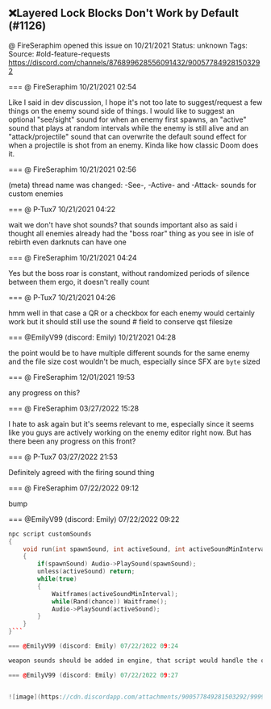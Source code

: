 ## ❌Layered Lock Blocks Don't Work by Default (#1126)
@ FireSeraphim opened this issue on 10/21/2021
Status: unknown
Tags: 
Source: #old-feature-requests https://discord.com/channels/876899628556091432/900577849281503292


=== @ FireSeraphim 10/21/2021 02:54

Like I said in dev discussion,  I hope it's not too late to suggest/request a few things on the enemy sound side of things. I would like to suggest an optional "see/sight" sound for when an enemy first spawns, an "active" sound that plays at random intervals while the enemy is still alive and an "attack/projectile" sound that can overwrite the default sound effect for when a projectile is shot from an enemy. Kinda like how classic Doom does it.

=== @ FireSeraphim 10/21/2021 02:56

(meta) thread name was changed: -See-, -Active- and -Attack- sounds for custom enemies

=== @ P-Tux7 10/21/2021 04:22

wait we don't have shot sounds?
that sounds important
also as said i thought all enemies already had the "boss roar" thing as you see in isle of rebirth
even darknuts can have one

=== @ FireSeraphim 10/21/2021 04:24

Yes but the boss roar is constant, without randomized periods of silence between them
ergo, it doesn't really count

=== @ P-Tux7 10/21/2021 04:26

hmm well in that case a QR or a checkbox for each enemy would certainly work
but it should still use the sound # field to conserve qst filesize

=== @EmilyV99 (discord: Emily) 10/21/2021 04:28

the point would be to have multiple different sounds for the same enemy
and the file size cost wouldn't be much, especially since SFX are `byte` sized

=== @ FireSeraphim 12/01/2021 19:53

any progress on this?

=== @ FireSeraphim 03/27/2022 15:28

I hate to ask again but it's seems relevant to me, especially since it seems like you guys are actively working on the enemy editor right now. But has there been any progress on this front?

=== @ P-Tux7 03/27/2022 21:53

Definitely agreed with the firing sound thing

=== @ FireSeraphim 07/22/2022 09:12

bump

=== @EmilyV99 (discord: Emily) 07/22/2022 09:22

```cpp
npc script customSounds
{
    void run(int spawnSound, int activeSound, int activeSoundMinInterval, int chance)
    {
        if(spawnSound) Audio->PlaySound(spawnSound);
        unless(activeSound) return;
        while(true)
        {
            Waitframes(activeSoundMinInterval);
            while(Rand(chance)) Waitframe();
            Audio->PlaySound(activeSound);
        }
    }
}```

=== @EmilyV99 (discord: Emily) 07/22/2022 09:24

weapon sounds should be added in engine, that script would handle the other 2 easily

=== @EmilyV99 (discord: Emily) 07/22/2022 09:27


![image](https://cdn.discordapp.com/attachments/900577849281503292/999971018628157510/unknown.png?ex=65eada15&is=65d86515&hm=ad91ddee1cdfb89cd4dfbbd7979894a97eb6ad95f894a0b6584ad98f7650ef92&)
